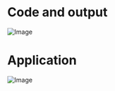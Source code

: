 # Code and output
![Image](https://user-images.githubusercontent.com/94268410/143459377-4dc184a7-4cd6-4890-be01-9a0b3ab28b85.png)
# Application
![Image](https://user-images.githubusercontent.com/94268410/143459772-752f0288-9477-4b28-8092-a603726b1387.png)


